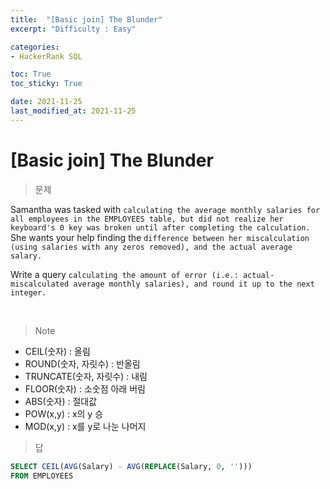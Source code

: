 ```yaml
---
title:  "[Basic join] The Blunder"
excerpt: "Difficulty : Easy"

categories:
- HackerRank SQL

toc: True
toc_sticky: True

date: 2021-11-25
last_modified_at: 2021-11-25
---
```


# [Basic join] The Blunder

> 문제

Samantha was tasked with `calculating the average monthly salaries for all employees in the EMPLOYEES table, but did not realize her keyboard's 0 key was broken until after completing the calculation.` She wants your help finding the `difference between her miscalculation (using salaries with any zeros removed), and the actual average salary.`

Write a query `calculating the amount of error (i.e.: actual-miscalculated average monthly salaries), and round it up to the next integer.`

<br>

> Note

- CEIL(숫자) : 올림
- ROUND(숫자, 자릿수) : 반올림
- TRUNCATE(숫자, 자릿수) : 내림
- FLOOR(숫자) : 소숫점 아래 버림
- ABS(숫자) : 절대값
- POW(x,y) : x의 y 승
- MOD(x,y) : x를 y로 나눈 나머지

> 답

```sql
SELECT CEIL(AVG(Salary) - AVG(REPLACE(Salary, 0, '')))
FROM EMPLOYEES
```

